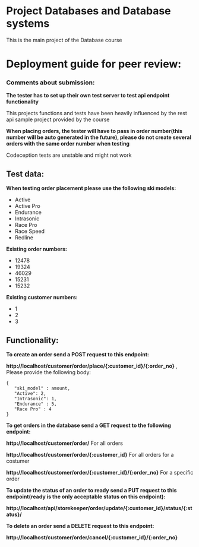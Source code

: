 <h1>Project Databases and Database systems</h1>

This is the main project of the Database course

<h1>Deployment guide for peer review:</h1>

<h3>Comments about submission:</h3>

**The tester has to set up their own test server to test api endpoint functionality**

This projects functions and tests have been heavily influenced by the rest api sample project provided by the course 

**When placing orders, the tester will have to pass in order number(this number will be auto generated in the future), please do not create several orders with the same order number when testing** 

Codeception tests are unstable and might not work  

<h2>Test data:</h2>

**When testing order placement please use the following ski models:**
 - Active
 - Active Pro
 - Endurance
 - Intrasonic
 - Race Pro
 - Race Speed
 - Redline 

**Existing order numbers:** 
 - 12478
 - 19324
 - 46029 
 - 15231 
 - 15232

**Existing customer numbers:** 
- 1
- 2 
- 3 

<h2>Functionality:</h2>

**To create an order send a POST request to this endpoint:** 

**http://localhost/customer/order/place/{:customer_id}/{:order_no}** , Please provide the following body:
    
 ```
{
    "ski_model" : amount,
    "Active": 2,
    "Intrasonic": 1,
    "Endurance" : 5,
    "Race Pro" : 4
}
``` 

**To get orders in the database send a GET request to the following endpoint:**

**http://localhost/customer/order/** For all orders

**http://localhost/customer/order/{:customer_id}** For all orders for a costumer

**http://localhost/customer/order/{:customer_id}/{:order_no}** For a specific order     
    
**To update the status of an order to ready send a PUT request to this endpoint(ready is the only acceptable status on this endpoint):**

**http://localhost/api/storekeeper/order/update/{:customer_id}/status/{:status}/** 

**To delete an order send a DELETE request to this endpoint:**

**http://localhost/customer/order/cancel/{:customer_id}/{:order_no}**
